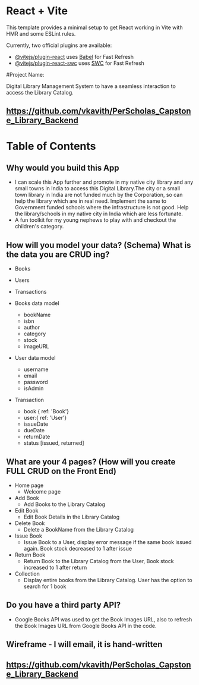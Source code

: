# React + Vite

This template provides a minimal setup to get React working in Vite with HMR and some ESLint rules.

Currently, two official plugins are available:

- [@vitejs/plugin-react](https://github.com/vitejs/vite-plugin-react/blob/main/packages/plugin-react/README.md) uses [Babel](https://babeljs.io/) for Fast Refresh
- [@vitejs/plugin-react-swc](https://github.com/vitejs/vite-plugin-react-swc) uses [SWC](https://swc.rs/) for Fast Refresh


#Project Name:

Digital Library Management System to have a seamless interaction to access the Library Catalog.

## https://github.com/vkavith/PerScholas_Capstone_Library_Backend


# Table of Contents

## Why would you build this App
+ I can scale this App further and promote in my native city library and any small towns in India to access this Digital Library.The city or a small town library in India are not funded much by the Corporation, so can help the library which are in real need. Implement the same to Government funded schools where the infrastructure is not good. Help the library/schools in my native city in India which are less fortunate.
+ A fun toolkit for my young nephews to play with and checkout the children's category. 

## How will you model your data? (Schema) What is the data you are CRUD ing?
+ Books
+ Users
+ Transactions

+ Books data model
  + bookName
  + isbn
  + author
  + category
  + stock
  + imageURL
   
+ User data model
  + username
  + email
  + password
  + isAdmin
  
 
+ Transaction
   + book { ref: 'Book'}
   + user:{ ref: 'User'}
   + issueDate
   + dueDate
   + returnDate
   + status [issued, returned]

## What are your 4 pages? (How will you create FULL CRUD on the Front End)
   + Home page
      + Welcome page
   + Add Book
      + Add Books to the Library Catalog
   + Edit Book
      + Edit Book Details in the Library Catalog
   + Delete Book
      + Delete a BookName from the Library Catalog
   + Issue Book
      + Issue Book to a User, display error message if the same book issued again. Book stock decreased to 1 after issue
   + Return Book
      + Return Book to the Library Catalog from the User, Book stock increased to 1 after return      
   + Collection
      + Display entire books from the Library Catalog. User has the option to search for 1 book
 
## Do you have a third party API?
  + Google Books API was used to get the Book Images URL, also to refresh the Book Images URL from Google Books API in the code.


## Wireframe - I will email, it is hand-written


## https://github.com/vkavith/PerScholas_Capstone_Library_Backend

  

